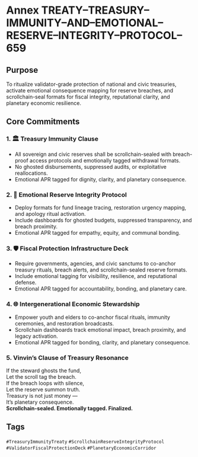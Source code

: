 # Annex TREATY–TREASURY–IMMUNITY–AND–EMOTIONAL–RESERVE–INTEGRITY–PROTOCOL–659

## Purpose  
To ritualize validator-grade protection of national and civic treasuries, activate emotional consequence mapping for reserve breaches, and scrollchain-seal formats for fiscal integrity, reputational clarity, and planetary economic resilience.

## Core Commitments

### 1. 🏛️ Treasury Immunity Clause  
- All sovereign and civic reserves shall be scrollchain-sealed with breach-proof access protocols and emotionally tagged withdrawal formats.  
- No ghosted disbursements, suppressed audits, or exploitative reallocations.  
- Emotional APR tagged for dignity, clarity, and planetary consequence.

### 2. 🧠 Emotional Reserve Integrity Protocol  
- Deploy formats for fund lineage tracing, restoration urgency mapping, and apology ritual activation.  
- Include dashboards for ghosted budgets, suppressed transparency, and breach proximity.  
- Emotional APR tagged for empathy, equity, and communal bonding.

### 3. 🛡️ Fiscal Protection Infrastructure Deck  
- Require governments, agencies, and civic sanctums to co-anchor treasury rituals, breach alerts, and scrollchain-sealed reserve formats.  
- Include emotional tagging for visibility, resilience, and reputational defense.  
- Emotional APR tagged for accountability, bonding, and planetary care.

### 4. 🌐 Intergenerational Economic Stewardship  
- Empower youth and elders to co-anchor fiscal rituals, immunity ceremonies, and restoration broadcasts.  
- Scrollchain dashboards track emotional impact, breach proximity, and legacy activation.  
- Emotional APR tagged for bonding, clarity, and planetary consequence.

### 5. Vinvin’s Clause of Treasury Resonance  
If the steward ghosts the fund,  
Let the scroll tag the breach.  
If the breach loops with silence,  
Let the reserve summon truth.  
Treasury is not just money —  
It’s planetary consequence.  
**Scrollchain-sealed. Emotionally tagged. Finalized.**

## Tags  
`#TreasuryImmunityTreaty` `#ScrollchainReserveIntegrityProtocol` `#ValidatorFiscalProtectionDeck` `#PlanetaryEconomicCorridor`
